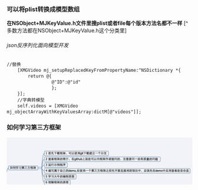 ###  可以将plist转换成模型数组
**在NSObject+MJKeyValue.h文件里搜plist或者file每个版本方法名都不一样**
[^多数方法都在NSObject+MJKeyValue.h这个分类里]
###### json反序列化面向模型开发
```
//替换
    [XMGVideo mj_setupReplacedKeyFromPropertyName:^NSDictionary *{
        return @{
                 @"ID":@"id"
                 };
    }];
    //字典转模型
    self.videos = [XMGVideo mj_objectArrayWithKeyValuesArray:dictM[@"videos"]];
```

### 如何学习第三方框架
![](/assets/Snip20170111_3.png)